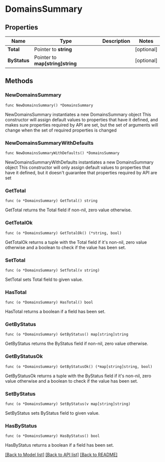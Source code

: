 # DomainsSummary

## Properties

Name | Type | Description | Notes
------------ | ------------- | ------------- | -------------
**Total** | Pointer to **string** |  | [optional] 
**ByStatus** | Pointer to **map[string]string** |  | [optional] 

## Methods

### NewDomainsSummary

`func NewDomainsSummary() *DomainsSummary`

NewDomainsSummary instantiates a new DomainsSummary object
This constructor will assign default values to properties that have it defined,
and makes sure properties required by API are set, but the set of arguments
will change when the set of required properties is changed

### NewDomainsSummaryWithDefaults

`func NewDomainsSummaryWithDefaults() *DomainsSummary`

NewDomainsSummaryWithDefaults instantiates a new DomainsSummary object
This constructor will only assign default values to properties that have it defined,
but it doesn't guarantee that properties required by API are set

### GetTotal

`func (o *DomainsSummary) GetTotal() string`

GetTotal returns the Total field if non-nil, zero value otherwise.

### GetTotalOk

`func (o *DomainsSummary) GetTotalOk() (*string, bool)`

GetTotalOk returns a tuple with the Total field if it's non-nil, zero value otherwise
and a boolean to check if the value has been set.

### SetTotal

`func (o *DomainsSummary) SetTotal(v string)`

SetTotal sets Total field to given value.

### HasTotal

`func (o *DomainsSummary) HasTotal() bool`

HasTotal returns a boolean if a field has been set.

### GetByStatus

`func (o *DomainsSummary) GetByStatus() map[string]string`

GetByStatus returns the ByStatus field if non-nil, zero value otherwise.

### GetByStatusOk

`func (o *DomainsSummary) GetByStatusOk() (*map[string]string, bool)`

GetByStatusOk returns a tuple with the ByStatus field if it's non-nil, zero value otherwise
and a boolean to check if the value has been set.

### SetByStatus

`func (o *DomainsSummary) SetByStatus(v map[string]string)`

SetByStatus sets ByStatus field to given value.

### HasByStatus

`func (o *DomainsSummary) HasByStatus() bool`

HasByStatus returns a boolean if a field has been set.


[[Back to Model list]](../README.md#documentation-for-models) [[Back to API list]](../README.md#documentation-for-api-endpoints) [[Back to README]](../README.md)


